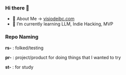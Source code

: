 ### Hi there 👋

- 🔭 About Me -> [visiodeibc.com](https://www.visiodeibc.com/)
- 🌱 I’m currently learning LLM, Indie Hacking, MVP

### Repo Naming
**rs-** : folked/testing

**pr-** : project/product for doing things that I wanted to try

**st-** : for study

<!--
**visiodeibc/visiodeibc** is a ✨ _special_ ✨ repository because its `README.md` (this file) appears on your GitHub profile.

Here are some ideas to get you started:

- 🔭 I’m currently working on ...
- 🌱 I’m currently learning ...
- 👯 I’m looking to collaborate on ...
- 🤔 I’m looking for help with ...
- 💬 Ask me about ...
- 📫 How to reach me: ...
- 😄 Pronouns: ...
- ⚡ Fun fact: ...
-->
